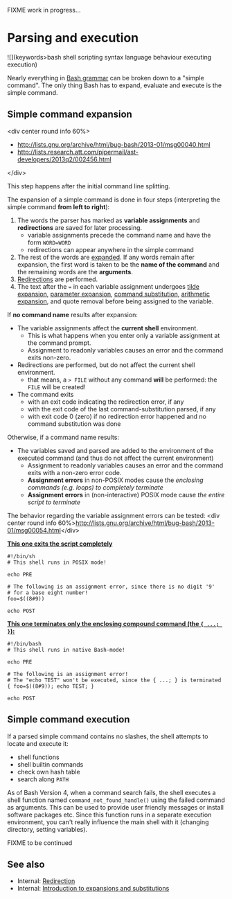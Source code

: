 FIXME work in progress...

# Parsing and execution

![](keywords>bash shell scripting syntax language behaviour executing execution)

Nearly everything in [Bash grammar](syntax/basicgrammar.md) can be broken
down to a "simple command". The only thing Bash has to expand, evaluate
and execute is the simple command.

## Simple command expansion

\<div center round info 60%\>

- <http://lists.gnu.org/archive/html/bug-bash/2013-01/msg00040.html>
- <http://lists.research.att.com/pipermail/ast-developers/2013q2/002456.html>

\</div\>

This step happens after the initial command line splitting.

The expansion of a simple command is done in four steps (interpreting
the simple command **from left to right**):

1.  The words the parser has marked as **variable assignments** and
    **redirections** are saved for later processing.
    - variable assignments precede the command name and have the form
      `WORD=WORD`
    - redirections can appear anywhere in the simple command
2.  The rest of the words are [expanded](syntax/expansion/intro.md). If
    any words remain after expansion, the first word is taken to be the
    **name of the command** and the remaining words are the
    **arguments**.
3.  [Redirections](syntax/redirection.md) are performed.
4.  The text after the `=` in each variable assignment undergoes [tilde
    expansion](syntax/expansion/tilde.md), [parameter
    expansion](syntax/pe.md), [command
    substitution](syntax/expansion/cmdsubst.md), [arithmetic
    expansion](syntax/expansion/arith.md), and quote removal before being
    assigned to the variable.

If **no command name** results after expansion:

- The variable assignments affect the **current shell** environment.
  - This is what happens when you enter only a variable assignment at
    the command prompt.
  - Assignment to readonly variables causes an error and the command
    exits non-zero.
- Redirections are performed, but do not affect the current shell
  environment.
  - that means, a `> FILE` without any command **will** be performed:
    the `FILE` will be created!
- The command exits
  - with an exit code indicating the redirection error, if any
  - with the exit code of the last command-substitution parsed, if any
  - with exit code 0 (zero) if no redirection error happened and no
    command substitution was done

Otherwise, if a command name results:

- The variables saved and parsed are added to the environment of the
  executed command (and thus do not affect the current environment)
  - Assignment to readonly variables causes an error and the command
    exits with a non-zero error code.
  - **Assignment errors** in non-POSIX modes cause the *enclosing
    commands (e.g. loops) to completely terminate*
  - **Assignment errors** in (non-interactive) POSIX mode cause *the
    entire script to terminate*

The behavior regarding the variable assignment errors can be tested:
\<div center round info
60%\><http://lists.gnu.org/archive/html/bug-bash/2013-01/msg00054.html>\</div\>

**<u>This one exits the script completely</u>**

    #!/bin/sh
    # This shell runs in POSIX mode!

    echo PRE

    # The following is an assignment error, since there is no digit '9'
    # for a base eight number!
    foo=$((8#9))

    echo POST

**<u>This one terminates only the enclosing compound command (the
`{ ...; }`):</u>**

    #!/bin/bash
    # This shell runs in native Bash-mode!

    echo PRE

    # The following is an assignment error!
    # The "echo TEST" won't be executed, since the { ...; } is terminated
    { foo=$((8#9)); echo TEST; }

    echo POST

## Simple command execution

If a parsed simple command contains no slashes, the shell attempts to
locate and execute it:

- shell functions
- shell builtin commands
- check own hash table
- search along `PATH`

As of Bash Version 4, when a command search fails, the shell executes a
shell function named `command_not_found_handle()` using the failed
command as arguments. This can be used to provide user friendly messages
or install software packages etc. Since this function runs in a separate
execution environment, you can't really influence the main shell with it
(changing directory, setting variables).

FIXME to be continued

## See also

- Internal: [Redirection](syntax/redirection.md)
- Internal: [Introduction to expansions and
  substitutions](syntax/expansion/intro.md)
